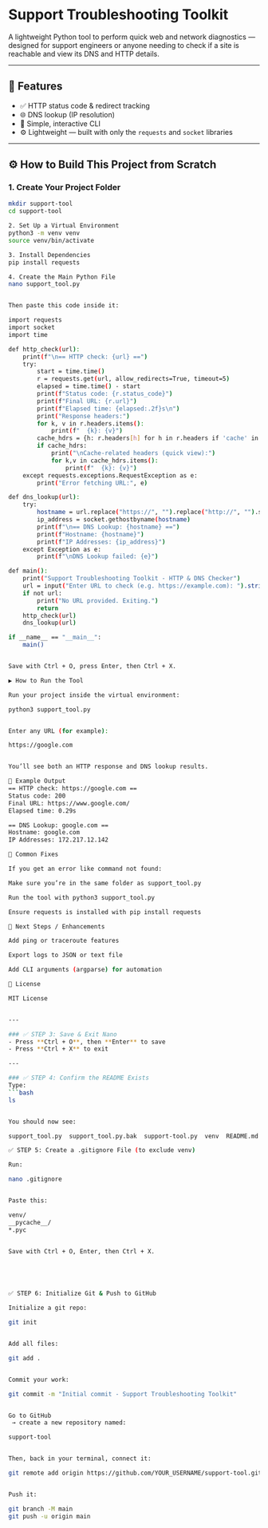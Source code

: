 # Support Troubleshooting Toolkit

A lightweight Python tool to perform quick web and network diagnostics — designed for support engineers or anyone needing to check if a site is reachable and view its DNS and HTTP details.

---

## 🧩 Features

- ✅ HTTP status code & redirect tracking  
- 🌐 DNS lookup (IP resolution)  
- 🧠 Simple, interactive CLI  
- ⚙️ Lightweight — built with only the `requests` and `socket` libraries  

---

## ⚙️ How to Build This Project from Scratch

### 1. Create Your Project Folder
```bash
mkdir support-tool
cd support-tool

2. Set Up a Virtual Environment
python3 -m venv venv
source venv/bin/activate

3. Install Dependencies
pip install requests

4. Create the Main Python File
nano support_tool.py


Then paste this code inside it:

import requests
import socket
import time

def http_check(url):
    print(f"\n== HTTP check: {url} ==")
    try:
        start = time.time()
        r = requests.get(url, allow_redirects=True, timeout=5)
        elapsed = time.time() - start
        print(f"Status code: {r.status_code}")
        print(f"Final URL: {r.url}")
        print(f"Elapsed time: {elapsed:.2f}s\n")
        print("Response headers:")
        for k, v in r.headers.items():
            print(f"  {k}: {v}")
        cache_hdrs = {h: r.headers[h] for h in r.headers if 'cache' in h.lower() or h.lower() in ('age','etag','expires')}
        if cache_hdrs:
            print("\nCache-related headers (quick view):")
            for k,v in cache_hdrs.items():
                print(f"  {k}: {v}")
    except requests.exceptions.RequestException as e:
        print("Error fetching URL:", e)

def dns_lookup(url):
    try:
        hostname = url.replace("https://", "").replace("http://", "").split("/")[0]
        ip_address = socket.gethostbyname(hostname)
        print(f"\n== DNS Lookup: {hostname} ==")
        print(f"Hostname: {hostname}")
        print(f"IP Addresses: {ip_address}")
    except Exception as e:
        print(f"\nDNS Lookup failed: {e}")

def main():
    print("Support Troubleshooting Toolkit - HTTP & DNS Checker")
    url = input("Enter URL to check (e.g. https://example.com): ").strip()
    if not url:
        print("No URL provided. Exiting.")
        return
    http_check(url)
    dns_lookup(url)

if __name__ == "__main__":
    main()


Save with Ctrl + O, press Enter, then Ctrl + X.

▶️ How to Run the Tool

Run your project inside the virtual environment:

python3 support_tool.py


Enter any URL (for example):

https://google.com


You’ll see both an HTTP response and DNS lookup results.

🧪 Example Output
== HTTP check: https://google.com ==
Status code: 200
Final URL: https://www.google.com/
Elapsed time: 0.29s

== DNS Lookup: google.com ==
Hostname: google.com
IP Addresses: 172.217.12.142

🧰 Common Fixes

If you get an error like command not found:

Make sure you’re in the same folder as support_tool.py

Run the tool with python3 support_tool.py

Ensure requests is installed with pip install requests

🚀 Next Steps / Enhancements

Add ping or traceroute features

Export logs to JSON or text file

Add CLI arguments (argparse) for automation

🪪 License

MIT License


---

### ✅ STEP 3: Save & Exit Nano
- Press **Ctrl + O**, then **Enter** to save  
- Press **Ctrl + X** to exit  

---

### ✅ STEP 4: Confirm the README Exists
Type:
```bash
ls


You should now see:

support_tool.py  support_tool.py.bak  support-tool.py  venv  README.md

✅ STEP 5: Create a .gitignore File (to exclude venv)

Run:

nano .gitignore


Paste this:

venv/
__pycache__/
*.pyc


Save with Ctrl + O, Enter, then Ctrl + X.





✅ STEP 6: Initialize Git & Push to GitHub

Initialize a git repo:

git init


Add all files:

git add .


Commit your work:

git commit -m "Initial commit - Support Troubleshooting Toolkit"


Go to GitHub
 → create a new repository named:

support-tool


Then, back in your terminal, connect it:

git remote add origin https://github.com/YOUR_USERNAME/support-tool.git


Push it:

git branch -M main
git push -u origin main
